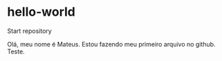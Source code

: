 # hello-world
Start repository

Olá, meu nome é Mateus. Estou fazendo meu primeiro arquivo no github. Teste.
